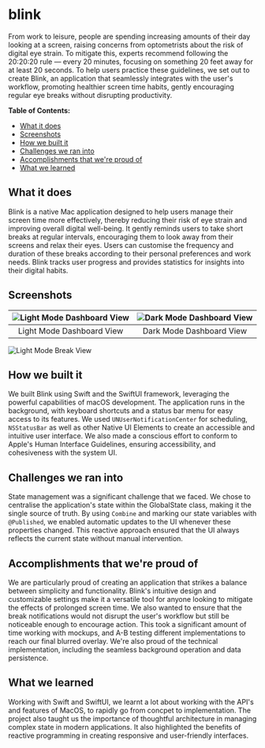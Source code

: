 # blink

From work to leisure, people are spending increasing amounts of their day looking at a screen, raising concerns from optometrists about the risk of digital eye strain. To mitigate this, experts recommend following the 20:20:20 rule — every 20 minutes, focusing on something 20 feet away for at least 20 seconds. To help users practice these guidelines, we set out to create Blink, an application that seamlessly integrates with the user's workflow, promoting healthier screen time habits, gently encouraging regular eye breaks without disrupting productivity.

**Table of Contents:**
* [What it does](#what-it-does)
* [Screenshots](#screenshots)
* [How we built it](#how-we-built-it)
* [Challenges we ran into](#challenges-we-ran-into)
* [Accomplishments that we're proud of](#accomplishments-that-we-re-proud-of)
* [What we learned](#what-we-learned)
 
## What it does

Blink is a native Mac application designed to help users manage their screen time more effectively, thereby reducing their risk of eye strain and improving overall digital well-being. It gently reminds users to take short breaks at regular intervals, encouraging them to look away from their screens and relax their eyes. Users can customise the frequency and duration of these breaks according to their personal preferences and work needs. Blink tracks user progress and provides statistics for insights into their digital habits.

## Screenshots

| ![Light Mode Dashboard View](https://github.com/AdityaMuthukattu/blink/assets/19423025/c0606d3a-b630-4a1c-bcfb-ccdfd5a27c28) | ![Dark Mode Dashboard View](https://github.com/AdityaMuthukattu/blink/assets/19423025/f6e355c4-2861-4745-b0d1-3a6d9d26f06d) | 
|:-----------------------------------------------------------------------------------------:|:--------------------------------------------------------------------------------------:| 
| Light Mode Dashboard View | Dark Mode Dashboard View |

![Light Mode Break View](https://github.com/user-attachments/assets/b74b7104-e122-4e31-a7d9-84fbb7576c1a)

## How we built it

We built Blink using Swift and the SwiftUI framework, leveraging the powerful capabilities of macOS development. The application runs in the background, with keyboard shortcuts and a status bar menu for easy access to its features. We used `UNUserNotificationCenter` for scheduling, `NSStatusBar` as well as other Native UI Elements to create an accessible and intuitive user interface. We also made a conscious effort to conform to Apple's Human Interface Guidelines, ensuring accessibility, and cohesiveness with the system UI.

## Challenges we ran into

State management was a significant challenge that we faced. We chose to centralise the application's state within the GlobalState class, making it the single source of truth. By using `Combine` and marking our state variables with `@Published`, we enabled automatic updates to the UI whenever these properties changed. This reactive approach ensured that the UI always reflects the current state without manual intervention.

## Accomplishments that we're proud of

We are particularly proud of creating an application that strikes a balance between simplicity and functionality. Blink's intuitive design and customizable settings make it a versatile tool for anyone looking to mitigate the effects of prolonged screen time. We also wanted to ensure that the break notifications would not disrupt the user's workflow but still be noticeable enough to encourage action. This took a significant amount of time working with mockups, and A-B testing different implementations to reach our final blurred overlay. We're also proud of the technical implementation, including the seamless background operation and data persistence.

## What we learned

Working with Swift and SwiftUI, we learnt a lot about working with the API's and features of MacOS, to rapidly go from concpet to implementation. The project also taught us the importance of thoughtful architecture in managing complex state in modern applications. It also highlighted the benefits of reactive programming in creating responsive and user-friendly interfaces.




